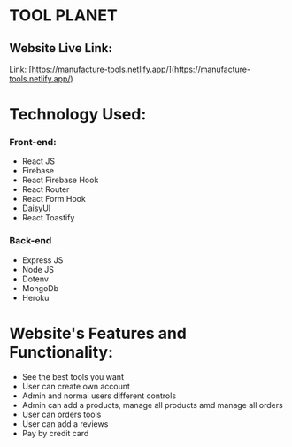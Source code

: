# TOOL PLANET

## Website Live Link:

Link: [https://manufacture-tools.netlify.app/](https://manufacture-tools.netlify.app/)

# Technology Used:

### Front-end:

- React JS
- Firebase
- React Firebase Hook
- React Router
- React Form Hook
- DaisyUI
- React Toastify

### Back-end

- Express JS
- Node JS
- Dotenv
- MongoDb
- Heroku

# Website's Features and Functionality:

- See the best tools you want
- User can create own account
- Admin and normal users different controls
- Admin can add a products, manage all products amd manage all orders
- User can orders tools
- User can add a reviews
- Pay by credit card
